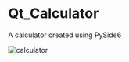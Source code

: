# Qt_Calculator
A calculator created using PySide6

![calculator](https://github.com/HaydenGuy/Qt_Calculator/assets/89313425/bdd8505f-2060-4c9f-b73f-eb08596dccb0)

